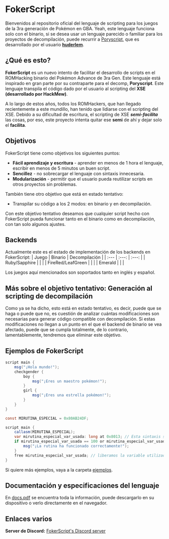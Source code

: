 # FokerScript
Bienvenidos al repositorio oficial del lenguaje de scripting para los juegos de la 3ra generación de Pokémon en GBA. Yeah, este lenguaje funciona solo con el binario, si se desea usar un lenguaje parecido o familiar para los proyectos de decompilación, puede recurrir a [Poryscript](https://github.com/huderlem/poryscript), que es desarrollado por el usuario [**huderlem**](https://github.com/huderlem).

## ¿Qué es esto?
**FokerScript** es un nuevo intento de facilitar el desarrollo de scripts en el ROMHacking binario del Pokémon Advance de 3ra Gen. Este lenguaje está inspirado en gran parte por su contraparte para el decomp, **Poryscript**. Este lenguaje transpila el código dado por el usuario al scripting del **XSE (desarrollado por HackMew)**.

A lo largo de estos años, todos los ROMHackers, que han llegado recientemente a este mundillo, han tenido que lidiarse con el scripting del XSE. Debido a su dificultad de escritura, el scripting de XSE ***semi-facilita*** las cosas, por eso, este proyecto intenta quitar ese **semi** de ahí y dejar solo el **facilita**.

## Objetivos
FokerScript tiene como objetivos los siguientes puntos:
* **Fácil aprendizaje y escritura** - aprender en menos de 1 hora el lenguaje, escribir en menos de 5 minutos un buen script.
* **Sencillez** - no sobrecargar el lenguaje con sintaxis innecesaria.
* **Modularización** - permitir que el usuario pueda reutilizar scripts en otros proyectos sin problemas.

También tiene otro objetivo que está en estado tentativo:
* Transpilar su código a los 2 modos: en binario y en decompilación.

Con este objetivo tentativo deseamos que cualquier script hecho con FokerScript pueda funcionar tanto en el binario como en decompilación, con tan solo algunos ajustes.

## Backends
Actualmente este es el estado de implementación de los backends en FokerScript:
| Juego             | Binario | Decompilación |
| :---              | :---:   | :---:         |
| Ruby/Sapphire     |         |               |
| FireRed/LeafGreen |         |               |
| Emerald           |         |               |

Los juegos aquí mencionados son soportados tanto en inglés y español.

## Más sobre el objetivo tentativo: Generación al scripting de decompilación
Como ya se ha dicho, esto está en estado tentativo, es decir, puede que se haga o puede que no, es cuestión de analizar cuántas modificaciones son necesarias para generar código compatible con decompilación. Si estas modificaciones no llegan a un punto en el que el backend de binario se vea afectado, puede que se cumpla totalmente, de lo contrario, lamentablemente, tendremos que eliminar este objetivo.

## Ejemplos de FokerScript
```cs
script main {
    msg("¡Hola mundo!");
    checkgender {
        boy {
            msg("¡Eres un maestro pokémon!");
        }
        girl {
            msg("¡Eres una estrella pokémon!");
        }
    }
}
```
```cs
const MIRUTINA_ESPECIAL = 0x80AB24DF;

script main {
    callasm(MIRUTINA_ESPECIAL);
    var mirutina_especial_var_usada: long at 0x8013; // Esta sintaxis se usa para declarar variables que, por ejemplo, una rutina utiliza.
    if mirutina_especial_var_usada == 100 or mirutina_especial_var_usada > 200 {
        msg("¡La rutina ha funcionado correctamente!");
    }
    free mirutina_especial_var_usada; // liberamos la variable utilizada.
}
```
Si quiere más ejemplos, vaya a la carpeta [ejemplos](/ejemplos/).

## Documentación y especificaciones del lenguaje
En [docs.pdf](docs.pdf) se encuentra toda la información, puede descargarlo en su dispositivo o verlo directamente en el navegador.

## Enlaces varios
**Server de Discord:** [FokerScript's Discord server](https://discord.gg/pnvcap7WYT)
